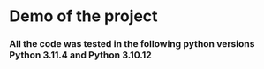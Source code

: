 # Demo of the project

### All the code was tested in the following python versions Python 3.11.4 and Python 3.10.12
